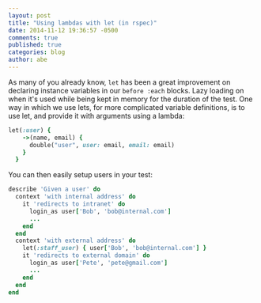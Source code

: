 ```yaml
---
layout: post
title: "Using lambdas with let (in rspec)"
date: 2014-11-12 19:36:57 -0500
comments: true
published: true
categories: blog
author: abe
---
```


As many of you already know, `let` has been a great improvement on declaring instance variables
in our `before :each` blocks. Lazy loading on when it's used while being kept in memory for the
duration of the test. One way in which we use lets, for more complicated variable definitions, is to
use let, and provide it with arguments using a lambda:

```ruby
let(:user) {
    ->(name, email) {
      double("user", user: email, email: email)
    }
  }
```

You can then easily setup users in your test:

```ruby
describe 'Given a user' do
  context 'with internal address' do
    it 'redirects to intranet' do
      login_as user['Bob', 'bob@internal.com']
      ...
    end
  end
  context 'with external address' do
    let(:staff_user) { user['Bob', 'bob@internal.com'] }
    it 'redirects to external domain' do
      login_as user['Pete', 'pete@gmail.com']
      ...
    end
  end
end
```